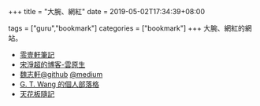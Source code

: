 +++
title = "大腕、網紅"
date = 2019-05-02T17:34:39+08:00

tags = ["guru","bookmark"]
categories = ["bookmark"]
+++
大腕、網紅的網站。
<!--more-->
- [零壹軒筆記](https://note.qidong.name/)
- [宋淨超的博客-雲原生](https://jimmysong.io/)
- [魏志軒@github](https://chswei.github.io/)  [@medium](https://medium.com/@chs_wei)
- [G. T. Wang 的個人部落格](https://blog.gtwang.org/)
- [天花板隨記](https://atceiling.blogspot.com/)
